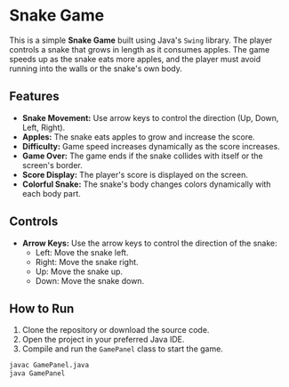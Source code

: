 # Snake Game

This is a simple **Snake Game** built using Java's `Swing` library. The player controls a snake that grows in length as it consumes apples. The game speeds up as the snake eats more apples, and the player must avoid running into the walls or the snake's own body.

## Features

- **Snake Movement:** Use arrow keys to control the direction (Up, Down, Left, Right).
- **Apples:** The snake eats apples to grow and increase the score.
- **Difficulty:** Game speed increases dynamically as the score increases.
- **Game Over:** The game ends if the snake collides with itself or the screen's border.
- **Score Display:** The player's score is displayed on the screen.
- **Colorful Snake:** The snake's body changes colors dynamically with each body part.

## Controls

- **Arrow Keys:** Use the arrow keys to control the direction of the snake:
  - Left: Move the snake left.
  - Right: Move the snake right.
  - Up: Move the snake up.
  - Down: Move the snake down.

## How to Run

1. Clone the repository or download the source code.
2. Open the project in your preferred Java IDE.
3. Compile and run the `GamePanel` class to start the game.

```bash
javac GamePanel.java
java GamePanel
